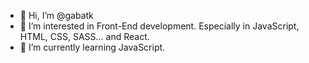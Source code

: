 - 👋 Hi, I’m @gabatk
- 👀 I’m interested in Front-End development. Especially in JavaScript, HTML, CSS, SASS... and React.
- 🌱 I’m currently learning JavaScript.

